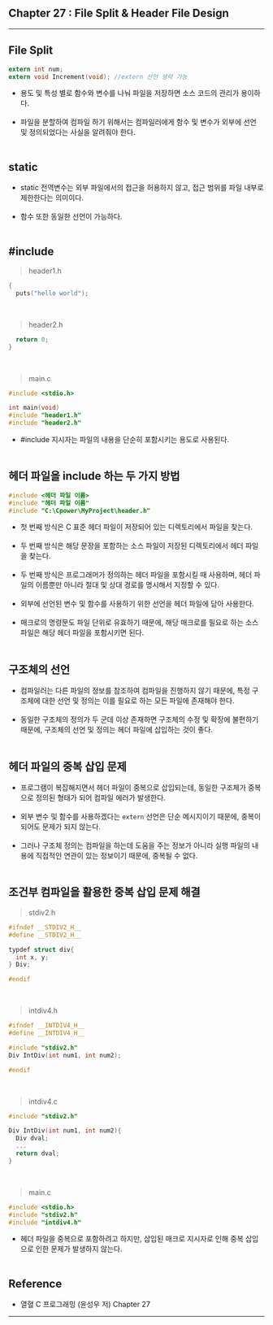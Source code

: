 Chapter 27 : File Split & Header File Design
--------------------------------------------

---

File Split
----------

```c
extern int num;
extern void Increment(void); //extern 선언 생략 가능
```

-	용도 및 특성 별로 함수와 변수를 나눠 파일을 저장하면 소스 코드의 관리가 용이하다.<br><br>
-	파일을 분할하여 컴파일 하기 위해서는 컴파일러에게 함수 및 변수가 외부에 선언 및 정의되었다는 사실을 알려줘야 한다.<br><br>

static
------

-	static 전역변수는 외부 파일에서의 접근을 허용하지 않고, 접근 범위를 파일 내부로 제한한다는 의미이다.<br><br>
-	함수 또한 동일한 선언이 가능하다.<br><br>

\#include
---------

> header1.h

```c
{
  puts("hello world");
```

<br>

> header2.h

```c
  return 0;
}
```

<br>

> main.c

```c
#include <stdio.h>

int main(void)
#include "header1.h"
#include "header2.h"
```

-	\#include 지시자는 파일의 내용을 단순히 포함시키는 용도로 사용된다.<br><br>

헤더 파일을 include 하는 두 가지 방법
-------------------------------------

```c
#include <헤더 파일 이름>
#include "헤더 파일 이름"
#include "C:\Cpower\MyProject\header.h"
```

-	첫 번째 방식은 C 표준 헤더 파일이 저장되어 있는 디렉토리에서 파일을 찾는다.<br><br>
-	두 번째 방식은 해당 문장을 포함하는 소스 파일이 저장된 디렉토리에서 헤더 파일을 찾는다.<br><br>
-	두 번째 방식은 프로그래머가 정의하는 헤더 파일을 포함시킬 때 사용하며, 헤더 파일의 이름뿐만 아니라 절대 및 상대 경로를 명시해서 지정할 수 있다.<br><br>
-	외부에 선언된 변수 및 함수를 사용하기 위한 선언을 헤더 파일에 담아 사용한다.<br><br>
-	매크로의 명령문도 파일 단위로 유효하기 때문에, 해당 매크로를 필요로 하는 소스 파일은 해당 헤더 파일을 포함시키면 된다.<br><br>

구조체의 선언
-------------

-	컴파일러는 다른 파일의 정보를 참조하여 컴파일을 진행하지 않기 때문에, 특정 구조체에 대한 선언 및 정의는 이를 필요로 하는 모든 파일에 존재해야 한다.<br><br>
-	동일한 구조체의 정의가 두 군데 이상 존재하면 구조체의 수정 및 확장에 불편하기 때문에, 구조체의 선언 및 정의는 헤더 파일에 삽입하는 것이 좋다.<br><br>

헤더 파일의 중복 삽입 문제
--------------------------

-	프로그램이 복잡해지면서 헤더 파일이 중복으로 삽입되는데, 동일한 구조체가 중복으로 정의된 형태가 되어 컴파일 에러가 발생한다.<br><br>
-	외부 변수 및 함수를 사용하겠다는 `extern` 선언은 단순 메시지이기 때문에, 중복이 되어도 문제가 되지 않는다.<br><br>
-	그러나 구조체 정의는 컴파일을 하는데 도움을 주는 정보가 아니라 실행 파일의 내용에 직접적인 연관이 있는 정보이기 때문에, 중복될 수 없다.<br><br>

조건부 컴파일을 활용한 중복 삽입 문제 해결<br>
----------------------------------------------

> stdiv2.h

```c
#ifndef __STDIV2_H__
#define __STDIV2_H__

typdef struct div{
  int x, y;
} Div;

#endif
```

<br>

> intdiv4.h

```c
#ifndef __INTDIV4_H__
#define __INTDIV4_H__

#include "stdiv2.h"
Div IntDiv(int num1, int num2);

#endif
```

<br>

> intdiv4.c

```c
#include "stdiv2.h"

Div IntDiv(int num1, int num2){
  Div dval;
  ...
  return dval;
}
```

<br>

> main.c

```c
#include <stdio.h>
#include "stdiv2.h"
#include "intdiv4.h"
```

-	헤더 파일을 중복으로 포함하려고 하지만, 삽입된 매크로 지시자로 인해 중복 삽입으로 인한 문제가 발생하지 않는다.<br><br>

Reference
---------

-	열혈 C 프로그래밍 (윤성우 저) Chapter 27

---
